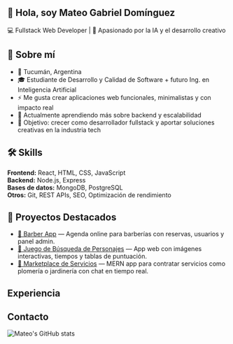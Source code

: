 ## 👋 Hola, soy Mateo Gabriel Domínguez
💻 Fullstack Web Developer | 🚀 Apasionado por la IA y el desarrollo creativo

## 🙋 Sobre mí
- 📍 Tucumán, Argentina  
- 🎓 Estudiante de Desarrollo y Calidad de Software + futuro Ing. en Inteligencia Artificial  
- ⚡ Me gusta crear aplicaciones web funcionales, minimalistas y con impacto real  
- 🌱 Actualmente aprendiendo más sobre backend y escalabilidad  
- 🎯 Objetivo: crecer como desarrollador fullstack y aportar soluciones creativas en la industria tech

## 🛠️ Skills
**Frontend:** React, HTML, CSS, JavaScript  
**Backend:** Node.js, Express  
**Bases de datos:** MongoDB, PostgreSQL  
**Otros:** Git, REST APIs, SEO, Optimización de rendimiento  

## 🚀 Proyectos Destacados
- [🔗 Barber App](link) — Agenda online para barberías con reservas, usuarios y panel admin.  
- [🔗 Juego de Búsqueda de Personajes](link) — App web con imágenes interactivas, tiempos y tablas de puntuación.  
- [🔗 Marketplace de Servicios](link) — MERN app para contratar servicios como plomería o jardinería con chat en tiempo real.  

## Experiencia

## Contacto

![Mateo's GitHub stats](https://github-readme-stats.vercel.app/api?username=tuusuario&show_icons=true&theme=dracula)
